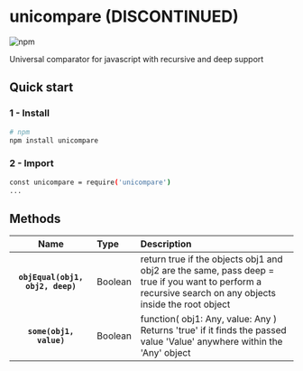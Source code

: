 # unicompare (DISCONTINUED)

![npm](https://img.shields.io/npm/v/unicompare)

Universal comparator for javascript with recursive and deep support

## Quick start

### 1 - Install

``` bash
# npm
npm install unicompare
```

### 2 - Import
``` bash
const unicompare = require('unicompare')
...
```

## Methods

|Name|Type|Description
|:--:|:-----|:-----|
|**`objEqual(obj1, obj2, deep)`**|Boolean| return true if the objects obj1 and obj2 are the same, pass deep = true if you want to perform a recursive search on any objects inside the root object
|**`some(obj1, value)`**|Boolean| function( obj1: Any, value: Any ) Returns 'true' if it finds the passed value 'Value' anywhere within the 'Any' object
